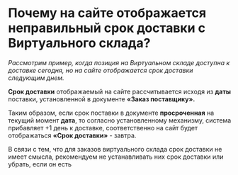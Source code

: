 # Почему на сайте отображается неправильный срок доставки с Виртуального склада?

_Рассмотрим пример, когда позиция на Виртуальном складе доступна к доставке сегодня, но на сайте отображается срок доставки следующим днем._

**Срок доставки** отображаемый на сайте рассчитывается исходя из **даты** поставки, установленной в документе **«Заказ поставщику».**

Таким образом, если срок поставки в документе **просроченная** на текущий момент **дата**, то согласно установленному механизму, система прибавляет +1 день к доставке, соответственно на сайт будет отображаться **«Срок доставки»** - завтра.

В связи с тем, что для заказов виртуального склада срок доставки не имеет смысла, рекомендуем не устанавливать них срок доставки или убрать, если он есть

